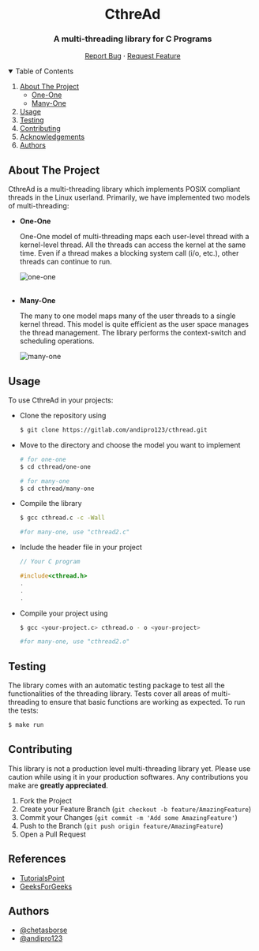 



<!-- PROJECT SHIELDS -->
<!--
*** I'm using markdown "reference style" links for readability.
*** Reference links are enclosed in brackets [ ] instead of parentheses ( ).
*** See the bottom of this document for the declaration of the reference variables
*** for contributors-url, forks-url, etc. This is an optional, concise syntax you may use.
*** https://www.markdownguide.org/basic-syntax/#reference-style-links
-->
<!-- [![Contributors][contributors-shield]][contributors-url]
[![Forks][forks-shield]][forks-url]
[![Stargazers][stars-shield]][stars-url]
[![Issues][issues-shield]][issues-url]
[![MIT License][license-shield]][license-url]
[![LinkedIn][linkedin-shield]][linkedin-url] -->



<!-- PROJECT LOGO -->
<br />
<p align="center">
  <h1 align="center">CthreAd</h1>
  <p align="center">
    <h3 align="center">A multi-threading library for C Programs</h3>
    <!-- <a href="https://github.com/othneildrew/Best-README-Template">View Demo</a> -->
    <p align="center">
    <a href="https://gitlab.com/andipro123/cthread/-/issues">Report Bug</a>
    ·
    <a href="https://gitlab.com/andipro123/cthread/-/issues">Request Feature</a>
    </p>
  </p>
</p>



<!-- TABLE OF CONTENTS -->
<details open="open">
  <summary>Table of Contents</summary>
  <ol>
    <li>
      <a href="#about-the-project">About The Project</a>
      <ul>
        <li><a href="#one-one">One-One</a></li>
        <li><a href="#many-one">Many-One</a></li>
      </ul>
    </li>
    <li><a href="#usage">Usage</a></li>
    <li><a href="#testing">Testing</a></li>
    <li><a href="#contributing">Contributing</a></li>
    <li><a href="#acknowledgements">Acknowledgements</a></li>
    <li><a href="#authors">Authors</a></li>
  </ol>
</details>



<!-- ABOUT THE PROJECT -->
## About The Project

CthreAd is a multi-threading library which implements POSIX compliant threads in the Linux userland. Primarily, we have implemented two models of multi-threading:

* **One-One**

    One-One model of multi-threading maps each user-level thread with a kernel-level thread. All the threads can access the kernel at the same time. Even if a thread makes a blocking system call (i/o, etc.), other threads can continue to run.

    <img src="https://www.tutorialspoint.com/assets/questions/media/12668/One%20to%20One%20multithreading%20model.PNG" alt="one-one">
    <br></br>

* **Many-One**

    The many to one model maps many of the user threads to a single kernel thread. This model is quite efficient as the user space manages the thread management. The library performs the context-switch and scheduling operations. 

    <img src="https://www.tutorialspoint.com/assets/questions/media/12668/Many%20to%20One%20multithreading%20model.PNG" alt="many-one">


<!-- GETTING STARTED -->
 
## Usage

To use CthreAd in your projects:

* Clone the repository using
    ```bash
    $ git clone https://gitlab.com/andipro123/cthread.git
    ```
* Move to the directory and choose the model you want to implement
    ```bash
    # for one-one
    $ cd cthread/one-one

    # for many-one
    $ cd cthread/many-one
    ```
* Compile the library
    ```bash
    $ gcc cthread.c -c -Wall

    #for many-one, use "cthread2.c"
    ```
* Include the header file in your project
    ```c
    // Your C program

    #include<cthread.h>
    .
    .
    .
    ```
* Compile your project using
    ```bash
    $ gcc <your-project.c> cthread.o - o <your-project>

    #for many-one, use "cthread2.o"
    ```

## Testing

The library comes with an automatic testing package to test all the functionalities of the threading library. Tests cover all areas of multi-threading to ensure that  basic functions are working as expected. To run the tests:

```bash 
$ make run
```
<!-- CONTRIBUTING -->
## Contributing

This library is not a production level multi-threading library yet. Please use caution while using it in your production softwares. Any contributions you make are **greatly appreciated**.

1. Fork the Project
2. Create your Feature Branch (`git checkout -b feature/AmazingFeature`)
3. Commit your Changes (`git commit -m 'Add some AmazingFeature'`)
4. Push to the Branch (`git push origin feature/AmazingFeature`)
5. Open a Pull Request


<!-- ACKNOWLEDGEMENTS -->
## References
* [TutorialsPoint](https://www.tutorialspoint.com/multi-threading-models#:~:text=Multithreading%20allows%20the%20execution%20of,of%20the%20CPU%20by%20multitasking.)
* [GeeksForGeeks](https://www.geeksforgeeks.org/)


## Authors

- [@chetasborse](https://github.com/chetasborse)
- [@andipro123](https://github.com/andipro123)

